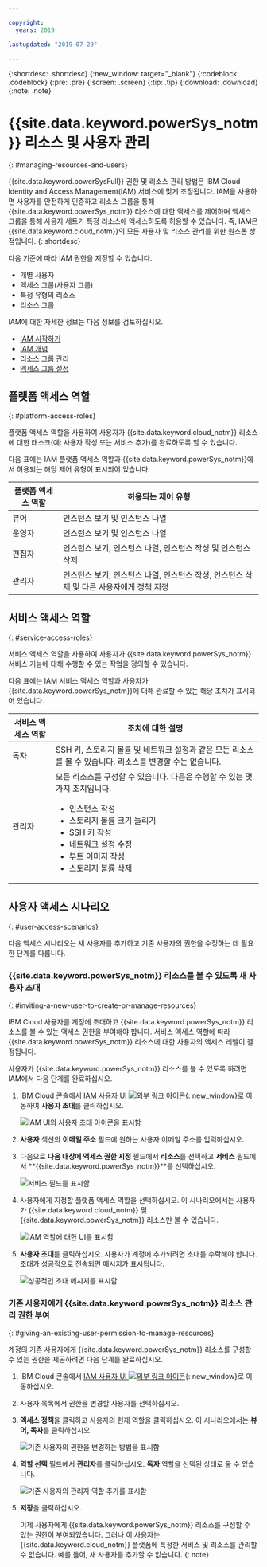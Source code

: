 ```yaml
---

copyright:
  years: 2019

lastupdated: "2019-07-29"

---
```


{:shortdesc: .shortdesc}
{:new_window: target="_blank"}
{:codeblock: .codeblock}
{:pre: .pre}
{:screen: .screen}
{:tip: .tip}
{:download: .download}
{:note: .note}

# {{site.data.keyword.powerSys_notm}} 리소스 및 사용자 관리
{: #managing-resources-and-users}

{{site.data.keyword.powerSysFull}} 권한 및 리소스 관리 방법은 IBM Cloud Identity and Access Management(IAM) 서비스에 맞게 조정됩니다. IAM을 사용하면 사용자를 안전하게 인증하고 리소스 그룹을 통해 {{site.data.keyword.powerSys_notm}} 리소스에 대한 액세스를 제어하며 액세스 그룹을 통해 사용자 세트가 특정 리소스에 액세스하도록 허용할 수 있습니다. 즉, IAM은 {{site.data.keyword.cloud_notm}}의 모든 사용자 및 리소스 관리를 위한 원스톱 상점입니다.
{: shortdesc}

다음 기준에 따라 IAM 권한을 지정할 수 있습니다.

* 개별 사용자
* 액세스 그룹(사용자 그룹)
* 특정 유형의 리소스
* 리소스 그룹

IAM에 대한 자세한 정보는 다음 정보를 검토하십시오.

* [IAM 시작하기](https://cloud.ibm.com/docs/iam?topic=iam-getstarted#getstarted)
* [IAM 개념](https://cloud.ibm.com/docs/iam?topic=iam-iamoverview)
* [리소스 그룹 관리](https://cloud.ibm.com/docs/resources?topic=resources-rgs)
* [액세스 그룹 설정](https://cloud.ibm.com/docs/iam?topic=iam-groups)

## 플랫폼 액세스 역할
{: #platform-access-roles}

플랫폼 액세스 역할을 사용하여 사용자가 {{site.data.keyword.cloud_notm}} 리소스에 대한 태스크(예: 사용자 작성 또는 서비스 추가)를 완료하도록 할 수 있습니다.

다음 표에는 IAM 플랫폼 액세스 역할과 {{site.data.keyword.powerSys_notm}}에서 허용되는 해당 제어 유형이 표시되어 있습니다.

|플랫폼 액세스 역할 |허용되는 제어 유형 |
|-----------|-------------------------|
|뷰어 |인스턴스 보기 및 인스턴스 나열 |
|운영자 |인스턴스 보기 및 인스턴스 나열 |
|편집자 |인스턴스 보기, 인스턴스 나열, 인스턴스 작성 및 인스턴스 삭제 |
|관리자 |인스턴스 보기, 인스턴스 나열, 인스턴스 작성, 인스턴스 삭제 및 다른 사용자에게 정책 지정 |

## 서비스 액세스 역할
{: #service-access-roles}

서비스 액세스 역할을 사용하여 사용자가 {{site.data.keyword.powerSys_notm}} 서비스 기능에 대해 수행할 수 있는 작업을 정의할 수 있습니다.

다음 표에는 IAM 서비스 액세스 역할과 사용자가 {{site.data.keyword.powerSys_notm}}에 대해 완료할 수 있는 해당 조치가 표시되어 있습니다.

|서비스 액세스 역할 |조치에 대한 설명 |
|-----------|-------------------------|
|독자 |SSH 키, 스토리지 볼륨 및 네트워크 설정과 같은 모든 리소스를 볼 수 있습니다. 리소스를 변경할 수는 없습니다. |
|관리자 |모든 리소스를 구성할 수 있습니다. 다음은 수행할 수 있는 몇 가지 조치입니다.<ul><li>인스턴스 작성</li><li>스토리지 볼륨 크기 늘리기</li><li>SSH 키 작성</li><li>네트워크 설정 수정</li><li>부트 이미지 작성</li><li>스토리지 볼륨 삭제</li>
</ul>

## 사용자 액세스 시나리오
{: #user-access-scenarios}

다음 액세스 시나리오는 새 사용자를 추가하고 기존 사용자의 권한을 수정하는 데 필요한 단계를 다룹니다.

### {{site.data.keyword.powerSys_notm}} 리소스를 볼 수 있도록 새 사용자 초대
{: #inviting-a-new-user-to-create-or-manage-resources}

IBM Cloud 사용자를 계정에 초대하고 {{site.data.keyword.powerSys_notm}} 리소스를 볼 수 있는 액세스 권한을 부여해야 합니다. 서비스 액세스 역할에 따라 {{site.data.keyword.powerSys_notm}} 리소스에 대한 사용자의 액세스 레벨이 결정됩니다.

사용자가 {{site.data.keyword.powerSys_notm}} 리소스를 볼 수 있도록 하려면 IAM에서 다음 단계를 완료하십시오.

1. IBM Cloud 콘솔에서 [IAM 사용자 UI ![외부 링크 아이콘](../icons/launch-glyph.svg "외부 링크 아이콘")](https://cloud.ibm.com/iam/users){: new_window}로 이동하여 **사용자 초대**를 클릭하십시오.

      ![IAM UI의 사용자 초대 아이콘을 표시함](/images/invite_users.png "IAM UI에서 사용자 초대")

2. **사용자** 섹션의 **이메일 주소** 필드에 원하는 사용자 이메일 주소를 입력하십시오.
3. 다음으로 **다음 대상에 액세스 권한 지정** 필드에서 **리소스**를 선택하고 **서비스** 필드에서 **{{site.data.keyword.powerSys_notm}}**를 선택하십시오.

    ![서비스 필드를 표시함](/images/invite_users2.png "IAM UI에서 새 사용자에 대한 {{site.data.keyword.powerSys_notm}} 서비스 선택")

4. 사용자에게 지정할 플랫폼 액세스 역할을 선택하십시오. 이 시나리오에서는 사용자가 {{site.data.keyword.cloud_notm}} 및 {{site.data.keyword.powerSys_notm}} 리소스만 볼 수 있습니다.

    ![IAM 역할에 대한 UI를 표시함](/images/invite_users3.png "IAM UI에서 새 사용자의 역할 선택")

5. **사용자 초대**를 클릭하십시오. 사용자가 계정에 추가되려면 초대를 수락해야 합니다. 초대가 성공적으로 전송되면 메시지가 표시됩니다.

    ![성공적인 초대 메시지를 표시함](/images/invite_users4.png "성공적인 초대 메시지")

### 기존 사용자에게 {{site.data.keyword.powerSys_notm}} 리소스 관리 권한 부여
{: #giving-an-existing-user-permission-to-manage-resources}

계정의 기존 사용자에게 {{site.data.keyword.powerSys_notm}} 리소스를 구성할 수 있는 권한을 제공하려면 다음 단계를 완료하십시오.

1. IBM Cloud 콘솔에서 [IAM 사용자 UI ![외부 링크 아이콘](../icons/launch-glyph.svg "외부 링크 아이콘")](https://cloud.ibm.com/iam/users){: new_window}로 이동하십시오.
2. 사용자 목록에서 권한을 변경할 사용자를 선택하십시오.
3. **액세스 정책**을 클릭하고 사용자의 현재 역할을 클릭하십시오. 이 시나리오에서는 **뷰어, 독자**를 클릭하십시오.

    ![기존 사용자의 권한을 변경하는 방법을 표시함](/images/existing_user1.png "IAM UI에서 사용자의 권한 변경")

4. **역할 선택** 필드에서 **관리자**를 클릭하십시오. **독자** 역할을 선택된 상태로 둘 수 있습니다.

    ![기존 사용자의 관리자 역할 추가를 표시함](/images/existing_user2.png "IAM UI에서 관리자 역할 선택")

5. **저장**을 클릭하십시오.

   이제 사용자에게 {{site.data.keyword.powerSys_notm}} 리소스를 구성할 수 있는 권한이 부여되었습니다. 그러나 이 사용자는 {{site.data.keyword.cloud_notm}} 플랫폼에 특정한 서비스 및 리소스를 관리할 수 없습니다. 예를 들어, 새 사용자를 추가할 수 없습니다.
   {: note}
